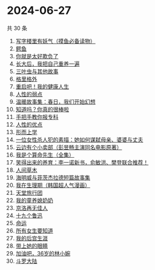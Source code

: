 # 2024-06-27

共 30 条

<!-- BEGIN WEREAD -->
<!-- 最后更新时间 2024-06-27 07:01:25 +0800 -->
1. [写字楼里有妖气（摸鱼必备读物）](https://weread.qq.com/web/bookDetail/538323d0813ab8d61g01370e)
1. [鳄鱼](https://weread.qq.com/web/bookDetail/44832c50813ab8d99g01612b)
1. [你就是太好欺负了](https://weread.qq.com/web/bookDetail/15c32040813ab8e4cg0138ad)
1. [长大后，我把自己重养一遍](https://weread.qq.com/web/bookDetail/7a6323c0813ab8ec0g015987)
1. [三叶虫与其他故事](https://weread.qq.com/web/bookDetail/90a32c80813ab8eb7g018a8f)
1. [格里格外](https://weread.qq.com/web/bookDetail/e1f325e0813ab8ebag017cb1)
1. [重启吧！我的健康人生](https://weread.qq.com/web/bookDetail/e8a32e80813ab8de4g0191c2)
1. [人性的弱点](https://weread.qq.com/web/bookDetail/16632a4072a9bc2d1669697)
1. [温暖故事集：春日，我们开始幻想](https://weread.qq.com/web/bookDetail/b3e32200813ab8e4cg012a3a)
1. [知道吗？你真的很棒啦](https://weread.qq.com/web/bookDetail/97332d20813ab8ebeg017b7e)
1. [手把手教你报专科](https://weread.qq.com/web/bookDetail/89332580813ab8ec1g019e09)
1. [人性的优点](https://weread.qq.com/web/bookDetail/dfd3297072a9bc30dfdc7d6)
1. [形而上学](https://weread.qq.com/web/bookDetail/b7f325a0813ab80bbg01315e)
1. [一位女性杀人犯的素描：她如何谋弑母亲、婆婆与丈夫](https://weread.qq.com/web/bookDetail/af7329c0813ab8ebag01170a)
1. [云边有个小卖部（彭昱畅主演同名电影原著）](https://weread.qq.com/web/bookDetail/bab32a3071628416babd854)
1. [我是个算命先生（全集）](https://weread.qq.com/web/bookDetail/966326e05c896b966ddd00e)
1. [笑得出来的养育：李一诺新书，俞敏洪、樊登联合推荐！](https://weread.qq.com/web/bookDetail/dee32220813ab8e38g010d6d)
1. [人间草木](https://weread.qq.com/web/bookDetail/7fa32530813ab8c38g010ecd)
1. [海明威与菲茨杰拉德短篇故事集](https://weread.qq.com/web/bookDetail/3d532ab0813ab89eeg01315e)
1. [我在生理期（韩国超人气漫画）](https://weread.qq.com/web/bookDetail/a6732370813ab8bb3g012206)
1. [天堂旅行团](https://weread.qq.com/web/bookDetail/1cc32510726d716d1cc2484)
1. [我的童养媳奶奶](https://weread.qq.com/web/bookDetail/d54324b0813ab8eb2g014ced)
1. [京洛再无佳人](https://weread.qq.com/web/bookDetail/fb032b70715b116dfb0434c)
1. [十九个鲁迅](https://weread.qq.com/web/bookDetail/f3d32530813ab8eafg011ef3)
1. [命运](https://weread.qq.com/web/bookDetail/0e932260813ab7297g01583b)
1. [所有女生要知道](https://weread.qq.com/web/bookDetail/36a325d0813ab89dbg0128d1)
1. [我的后宫生涯](https://weread.qq.com/web/bookDetail/960329f0813ab8eb7g019884)
1. [带上她的眼睛](https://weread.qq.com/web/bookDetail/54d329f071eb631654de262)
1. [加油吧，36岁的林小婉](https://weread.qq.com/web/bookDetail/87132c10813ab8eb5g01751e)
1. [斗罗大陆](https://weread.qq.com/web/bookDetail/3f832f105724353f8a62cda)
<!-- END WEREAD -->